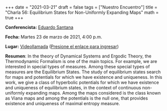 +++
date      = "2021-03-21"
draft     = false
tags      = ["Nuestro Encuentro"]
title     = "Charla 56: Equilibrium States for Non-Uniformly Expanding Maps"
math      = true
+++

**Conferencista:** [Eduardo Santana](https://www.researchgate.net/profile/Eduardo-Santana-12)

**Fecha:** Martes 23 de marzo de 2021, 4:00 p.m.

**Lugar:** [Videollamada](https://meet.google.com/izy-pzig-pbf)  ([Presione el enlace para ingresar](https://meet.google.com/izy-pzig-pbf))

**Resumen**: In the theory of Dynamical Systems and Ergodic Theory, the Thermodynamic Formalism is one of the main topics. For example, we are interested in special types of measures. Among these special types of measures are the Equilibrium States. The study of equilibrium states search for maps and potentials for which we have existence and uniqueness.
In this work, we give a class of hyperbolic potentials for which we have existence and uniqueness of equilibrium states, in the context of continuous non-uniformly expanding maps. Among the maps considered is the class known as Viana maps and among the potentials is the null one, that provides existence and uniqueness of maximal entropy measure.
